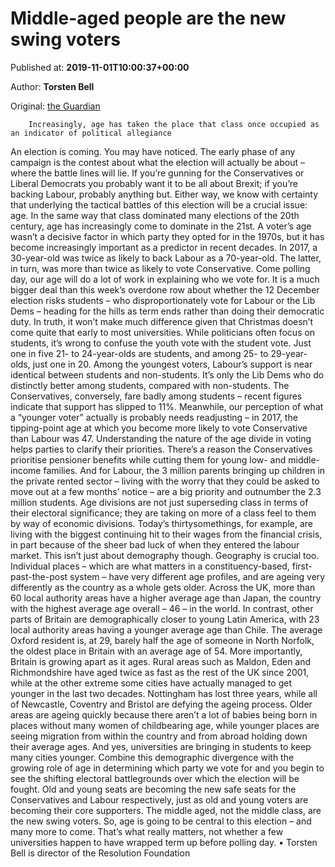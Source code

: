
# Middle-aged people are the new swing voters

Published at: **2019-11-01T10:00:37+00:00**

Author: **Torsten Bell**

Original: [the Guardian](https://www.theguardian.com/commentisfree/2019/nov/01/middle-aged-swing-voters-age-class-political)


        Increasingly, age has taken the place that class once occupied as an indicator of political allegiance
      
An election is coming. You may have noticed. The early phase of any campaign is the contest about what the election will actually be about – where the battle lines will lie. If you’re gunning for the Conservatives or Liberal Democrats you probably want it to be all about Brexit; if you’re backing Labour, probably anything but. Either way, we know with certainty that underlying the tactical battles of this election will be a crucial issue: age.
In the same way that class dominated many elections of the 20th century, age has increasingly come to dominate in the 21st. A voter’s age wasn’t a decisive factor in which party they opted for in the 1970s, but it has become increasingly important as a predictor in recent decades. In 2017, a 30-year-old was twice as likely to back Labour as a 70-year-old. The latter, in turn, was more than twice as likely to vote Conservative. Come polling day, our age will do a lot of work in explaining who we vote for.
It is a much bigger deal than this week’s overdone row about whether the 12 December election risks students – who disproportionately vote for Labour or the Lib Dems – heading for the hills as term ends rather than doing their democratic duty. In truth, it won’t make much difference given that Christmas doesn’t come quite that early to most universities.
While politicians often focus on students, it’s wrong to confuse the youth vote with the student vote. Just one in five 21- to 24-year-olds are students, and among 25- to 29-year-olds, just one in 20. Among the youngest voters, Labour’s support is near identical between students and non-students. It’s only the Lib Dems who do distinctly better among students, compared with non-students. The Conservatives, conversely, fare badly among students – recent figures indicate that support has slipped to 11%.
Meanwhile, our perception of what a “younger voter” actually is probably needs readjusting – in 2017, the tipping-point age at which you become more likely to vote Conservative than Labour was 47.
Understanding the nature of the age divide in voting helps parties to clarify their priorities. There’s a reason the Conservatives prioritise pensioner benefits while cutting them for young low- and middle-income families. And for Labour, the 3 million parents bringing up children in the private rented sector – living with the worry that they could be asked to move out at a few months’ notice – are a big priority and outnumber the 2.3 million students.
Age divisions are not just superseding class in terms of their electoral significance; they are taking on more of a class feel to them by way of economic divisions. Today’s thirtysomethings, for example, are living with the biggest continuing hit to their wages from the financial crisis, in part because of the sheer bad luck of when they entered the labour market.
This isn’t just about demography though. Geography is crucial too. Individual places – which are what matters in a constituency-based, first-past-the-post system – have very different age profiles, and are ageing very differently as the country as a whole gets older. Across the UK, more than 60 local authority areas have a higher average age than Japan, the country with the highest average age overall – 46 – in the world. In contrast, other parts of Britain are demographically closer to young Latin America, with 23 local authority areas having a younger average age than Chile. The average Oxford resident is, at 29, barely half the age of someone in North Norfolk, the oldest place in Britain with an average age of 54.
More importantly, Britain is growing apart as it ages. Rural areas such as Maldon, Eden and Richmondshire have aged twice as fast as the rest of the UK since 2001, while at the other extreme some cities have actually managed to get younger in the last two decades. Nottingham has lost three years, while all of Newcastle, Coventry and Bristol are defying the ageing process.
Older areas are ageing quickly because there aren’t a lot of babies being born in places without many women of childbearing age, while younger places are seeing migration from within the country and from abroad holding down their average ages. And yes, universities are bringing in students to keep many cities younger.
Combine this demographic divergence with the growing role of age in determining which party we vote for and you begin to see the shifting electoral battlegrounds over which the election will be fought. Old and young seats are becoming the new safe seats for the Conservatives and Labour respectively, just as old and young voters are becoming their core supporters. The middle aged, not the middle class, are the new swing voters. So, age is going to be central to this election – and many more to come. That’s what really matters, not whether a few universities happen to have wrapped term up before polling day.
• Torsten Bell is director of the Resolution Foundation
